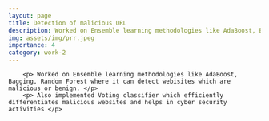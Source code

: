 ```yaml
---
layout: page
title: Detection of malicious URL 
description: Worked on Ensemble learning methodologies like AdaBoost, Bagging, Random Forest where it can detect webisites which are malicious or benign
img: assets/img/prr.jpeg
importance: 4
category: work-2
---
```

        <p> Worked on Ensemble learning methodologies like AdaBoost, Bagging, Random Forest where it can detect webisites which are malicious or benign. </p> 
        <p> Also implemented Voting classifier which efficiently differentiates malicious websites and helps in cyber security activities </p> 


